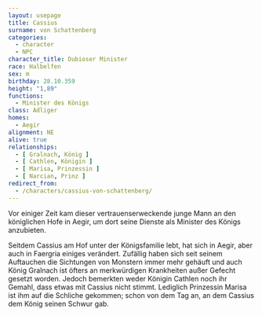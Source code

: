 ```yaml
---
layout: usepage
title: Cassius
surname: von Schattenberg
categories:
  - character
  - NPC
character_title: Dubioser Minister
race: Halbelfen
sex: m
birthday: 28.10.359
height: "1,89"
functions:
  - Minister des Königs
class: Adliger
homes:
  - Aegir
alignment: NE
alive: true
relationships:
  - [ Gralnach, König ]
  - [ Cathlen, Königin ]
  - [ Marisa, Prinzessin ]
  - [ Narcian, Prinz ]
redirect_from:
  - /characters/cassius-von-schattenberg/
---
```


Vor einiger Zeit kam dieser vertrauenserweckende junge Mann an den königlichen Hofe in Aegir, um dort seine Dienste als
Minister des Königs anzubieten.

Seitdem Cassius am Hof unter der Königsfamilie lebt, hat sich in Aegir, aber auch in Faergria einiges verändert.
Zufällig haben sich seit seinem Auftauchen die Sichtungen von Monstern immer mehr gehäuft und auch König Gralnach ist
öfters an merkwürdigen Krankheiten außer Gefecht gesetzt worden. Jedoch bemerkten weder Königin Cathlen noch ihr Gemahl,
dass etwas mit Cassius nicht stimmt. Lediglich Prinzessin Marisa ist ihm auf die Schliche gekommen; schon von dem Tag
an, an dem Cassius dem König seinen Schwur gab.